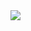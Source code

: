 <a href="https://www.telerik.com/kendo-react-ui/?utm_medium=referral&utm_source=npm&utm_campaign=kendo-ui-react-trial-npm-common&utm_content=banner" target="_blank">
<img src="https://www.telerik.com/kendo-react-ui/npm-banner.svg">
</a>